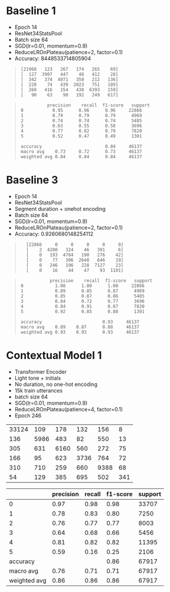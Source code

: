 # Baseline 1

- Epoch 14
- ResNet34StatsPool
- Batch size 64
- SGD(lr=0.01, momentum=0.9)
- ReduceLROnPlateau(patience=2, factor=0.1)
- Accuracy: 8448533714805904

>     [21968   123   267   174   265    69]
>     [  127  3907   447    48   412    28]
>     [  342   374  4071   350   212   136]
>     [  220    74   439  2023   751   189]
>     [  260   416   154   438  6393   159]
>     [   90    63    90   192   249   617]

>               precision    recall  f1-score   support
>     0           0.95      0.96      0.96     22866
>     1           0.79      0.79      0.79      4969
>     2           0.74      0.74      0.74      5485
>     3           0.63      0.55      0.58      3696
>     4           0.77      0.82      0.79      7820
>     5           0.52      0.47      0.49      1301
>
>     accuracy                        0.84     46137
>     macro avg    0.73     0.72      0.73     46137
>     weighted avg 0.84     0.84      0.84     46137

# Baseline 3

- Epoch 14
- ResNet34StatsPool
- Segment duration + onehot encoding
- Batch size 64
- SGD(lr=0.01, momentum=0.9)
- ReduceLROnPlateau(patience=2, factor=0.1)
- Accuracy: 0.9260680148254112

>       [22866     0     0     0     0     0]
>       [    2  4200   324    46   391     6]
>       [    0   193  4784   190   276    42]
>       [    0    77   306  2648   646    19]
>       [    0   246   196   228  7127    23]
>       [    0    16    44    47    93  1101]

>                precision    recall  f1-score   support
>     0            1.00      1.00      1.00     22866
>     1            0.89      0.85      0.87      4969
>     2            0.85      0.87      0.86      5485
>     3            0.84      0.72      0.77      3696
>     4            0.84      0.91      0.87      7820
>     5            0.92      0.85      0.88      1301
>
>     accuracy                       0.93     46137
>     macro avg    0.89    0.87      0.88     46137
>     weighted avg 0.93    0.93      0.93     46137

# Contextual Model 1

- Transformer Encoder
- Light tone + initials
- No duration, no one-hot encoding
- 15k train utterances
- batch size 64
- SGD(lr=0.01, momentum=0.9)
- ReduceLROnPlateau(patience=4, factor=0.1)
- Epoch 246

|||||||
|---|---|---|---|---|---|
| 33124 |  109 |  178 |  132 |  156 |   8 |
|   136 | 5986 |  483 |   82 |  550 |  13 |
|   305 |  631 | 6160 |  560 |  272 |  75 |
|   166 |   95 |  623 | 3736 |  764 |  72 |
|   310 |  710 |  259 |  660 | 9388 |  68 |
|    54 |  129 |  385 |  695 |  502 | 341 |

| | precision |  recall | f1-score | support |
|---|---|---|---|---|
| 0 | 0.97 | 0.98 | 0.98 | 33707 |
| 1 | 0.78 | 0.83 | 0.80 |  7250 |
| 2 | 0.76 | 0.77 | 0.77 |  8003 |
| 3 | 0.64 | 0.68 | 0.66 |  5456 |
| 4 | 0.81 | 0.82 | 0.82 | 11395 |
| 5 | 0.59 | 0.16 | 0.25 |  2106 |
|accuracy     |      |      | 0.86 | 67917 |
|macro avg    | 0.76 | 0.71 | 0.71 | 67917 |
|weighted avg | 0.86 | 0.86 | 0.86 | 67917 |